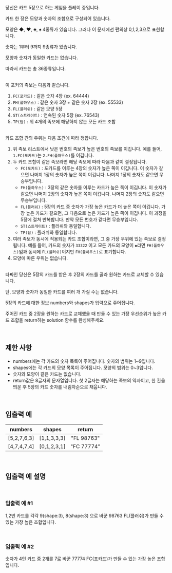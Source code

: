 당신은 카드 5장으로 하는 게임을 플레이 중입니다.

카드 한 장은 모양과 숫자의 조합으로 구성되어 있습니다.

모양은 ◆, ♥, ♣, ♠ 4종류가 있습니다. 그러나 이 문제에선 편의상 0,1,2,3으로 표현합니다.

숫자는 1부터 9까지 9종류가 있습니다.

모양과 숫자가 동일한 카드는 없습니다.

따라서 카드는 총 36종류입니다.

<br>
이 포커의 족보는 다음과 같습니다.

1. `FC(포카드)` : 같은 숫자 4장 (ex. 64444)
2. `FH(풀하우스)` : 같은 숫자 3장 + 같은 숫자 2장 (ex. 55533)
3. `FL(플러쉬)` : 같은 모양 5장
4. `ST(스트레이트)` : 연속된 숫자 5장 (ex. 76543)
5. `TP(탑)` : 위 4개의 족보에 해당하지 않는 모든 카드 조합

<br>
카드 조합 간의 우위는 다음 조건에 따라 정합니다.

1. 위 족보 리스트에서 낮은 번호의 족보가 높은 번호의 족보를 이깁니다. 예를 들어, `1.FC(포카드)`는 `2.FH(풀하우스)`를 이깁니다.
2. 두 카드 조합이 같은 족보라면 해당 족보에 따라 다음과 같이 결정됩니다.
   * `FC(포카드)` : 포카드를 이루는 4장의 숫자가 높은 쪽이 이깁니다. 이 숫자가 같으면 나머지 1장의 숫자가 높은 쪽이 이깁니다. 나머지 1장의 숫자도 같으면 무승부입니다.
   * `FH(풀하우스)` : 3장의 같은 숫자를 이루는 카드가 높은 쪽이 이깁니다. 이 숫자가 같으면 나머지 2장의 숫자가 높은 쪽이 이깁니다. 나머지 2장의 숫자도 같으면 무승부입니다.
   * `FL(플러쉬)` : 5장의 카드 중 숫자가 가장 높은 카드가 더 높은 쪽이 이깁니다. 가장 높은 카드가 같으면, 그 다음으로 높은 카드가 높은 쪽이 이깁니다. 이 과정을 5장에 걸쳐 반복합니다. 만약 모든 번호가 같다면 무승부입니다.
   * `ST(스트레이트)` : 플러쉬와 동일합니다.
   * `TP(탑)` : 플러쉬와 동일합니다.
3. 여러 족보가 동시에 적용되는 카드 조합이라면, 그 중 가장 우위에 있는 족보로 결정됩니다. 예를 들어,  카드의 숫자가 `33322` 이고 모든 카드의 모양이 `◆`라면 `FH(풀하우스)`임과 동시에 `FL(플러쉬)`이지만 `FH(풀하우스)`로 표기합니다.
4. 모양에 따른 우위는 없습니다.

<br>
타짜인 당신은 5장의 카드를 받은 후 2장의 카드를 골라 원하는 카드로 교체할 수 있습니다.

단, 모양과 숫자가 동일한 카드를 여러 개 가질 수는 없습니다.

5장의 카드에 대한 정보 numbers와 shapes가 입력으로 주어집니다.

주어진 카드 중 2장을 원하는 카드로 교체했을 때 만들 수 있는 가장 우선순위가 높은 카드 조합을 return하는 solution 함수를 완성해주세요.

<br>

## 제한 사항

* numbers에는 각 카드의 숫자 목록이 주어집니다. 숫자의 범위는 1~9입니다.
* shapes에는 각 카드의 모양 목록이 주어집니다. 모양의 범위는 0~3입니다.
* 숫자와 모양이 같은 카드는 없습니다.
* return값은 8글자의 문자열입니다. 첫 2글자는 해당하는 족보의 약자이고, 한 칸을 띄운 후 5장의 카드 숫자를 내림차순으로 채웁니다.


<br>

## 입출력 예

|   numbers   |   shapes    |   return   |
| :---------: | :---------: | :--------: |
| [5,2,7,6,3] | [1,1,3,3,3] | "FL 98763" |
| [4,7,4,7,4] | [0,1,2,3,1] | "FC 77774" |


<br>

## 입출력 예 설명

<br>

### 입출력 예 #1

1,2번 카드를 각각 9(shape:3), 8(shape:3) 으로 바꾼 98763 FL(플러쉬)가 만들 수 있는 가장 높은 조합입니다.


<br>

### 입출력 예 #2

숫자가 4인 카드 중 2개를 7로 바꾼 77774 FC(포카드)가 만들 수 있는 가장 높은 조합입니다.